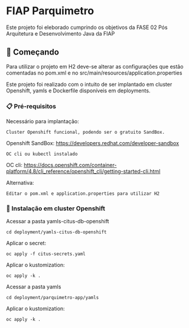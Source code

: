 
# FIAP Parquimetro

Este projeto foi eleborado cumprindo os objetivos da FASE 02 Pós Arquitetura e Desenvolvimento Java da FIAP

## 🚀 Começando

Para utilizar o projeto em H2 deve-se alterar as configurações que estão comentadas no pom.xml e no src/main/resources/application.properties

Este projeto foi realizado com o intuito de ser implantado em cluster Openshift, yamls e Dockerfile disponíveis em deployments.

### 📋 Pré-requisitos

Necessário para implantação:

```
Cluster Openshift funcional, podendo ser o gratuito SandBox.
```
Openshift SandBox: https://developers.redhat.com/developer-sandbox

```
OC cli ou kubectl instalado 
```
OC cli: https://docs.openshift.com/container-platform/4.8/cli_reference/openshift_cli/getting-started-cli.html


Alternativa:
```
Editar o pom.xml e application.properties para utilizar H2
```

### 🔧 Instalação em cluster Openshift

Acessar a pasta yamls-citus-db-openshift

```
cd deployment/yamls-citus-db-openshift
```
Aplicar o secret:

```
oc apply -f citus-secrets.yaml
```
Aplicar o kustomization:

```
oc apply -k .
```

Acessar a pasta yamls

```
cd deployment/parquimetro-app/yamls
```
Aplicar o kustomization:

```
oc apply -k .
```
